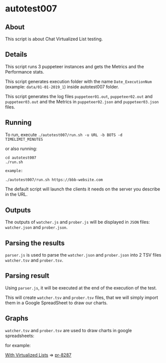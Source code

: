 # autotest007

## About

This script is about Chat Virtualized List testing.

## Details

This script runs 3 puppeteer instances and gets the Metrics and the Performance stats.

This script generates execution folder with the name `Date_ExecutionNum` (example: `data/01-01-2019_1`) inside autotest007 folder.

This script generates the log files `puppeteer01.out`, `puppeteer02.out` and `puppeteer03.out` and the Metrics in `puppeteer02.json` and `puppeteer03.json` files.

## Running

To run, execute `./autotest007/run.sh -u URL -b BOTS -d TIMELIMIT_MINUTES`

or also running: 

```
cd autotest007
./run.sh
```

~~~bash
example: 

./autotest007/run.sh https://bbb-website.com
~~~

The default script will launch the clients it needs on the server you describe in the URL.

## Outputs

The outputs of `watcher.js` and `prober.js` will be displayed in `JSON` files: 
`watcher.json` and `prober.json`.

## Parsing the results

`parser.js` is used to parse the `watcher.json` and `prober.json` into 2 TSV files `watcher.tsv` and `prober.tsv`.

## Parsing result

Using `parser.js`, it will be executed at the end of the execution of the test.

This will create `watcher.tsv` and `prober.tsv` files, that we will simply import them in a Google SpreadSheet to draw our charts.

## Graphs

`watcher.tsv` and `prober.tsv` are used to draw charts in google spreadsheets:

for example: 

[With Virtualized Lists](https://docs.google.com/spreadsheets/d/1sWmln2iHUBrD5F4WEykgpFqAVwAItOcanB5mKKaaeho/edit?usp=sharing) => [pr-8287](https://github.com/bigbluebutton/bigbluebutton/pull/8287)

